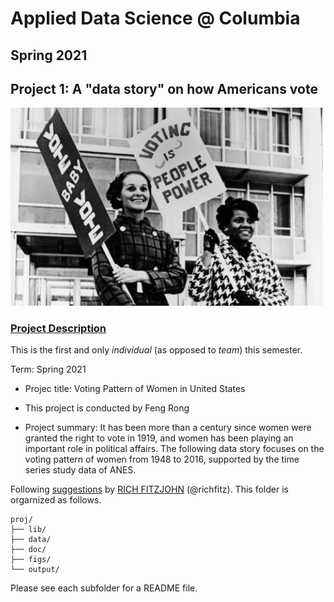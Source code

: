 # Applied Data Science @ Columbia
## Spring 2021
## Project 1: A "data story" on how Americans vote

<img src="figs/ws10crop.png" width="500">

### [Project Description](doc/)
This is the first and only *individual* (as opposed to *team*) this semester. 

Term: Spring 2021

+ Projec title: Voting Pattern of Women in United States
+ This project is conducted by Feng Rong

+ Project summary: It has been more than a century since women were granted the right to vote in 1919, and women has been playing an important role in political affairs. The following data story focuses on the voting pattern of women from 1948 to 2016, supported by the time series study data of ANES.

Following [suggestions](http://nicercode.github.io/blog/2013-04-05-projects/) by [RICH FITZJOHN](http://nicercode.github.io/about/#Team) (@richfitz). This folder is orgarnized as follows.

```
proj/
├── lib/
├── data/
├── doc/
├── figs/
└── output/
```

Please see each subfolder for a README file.
